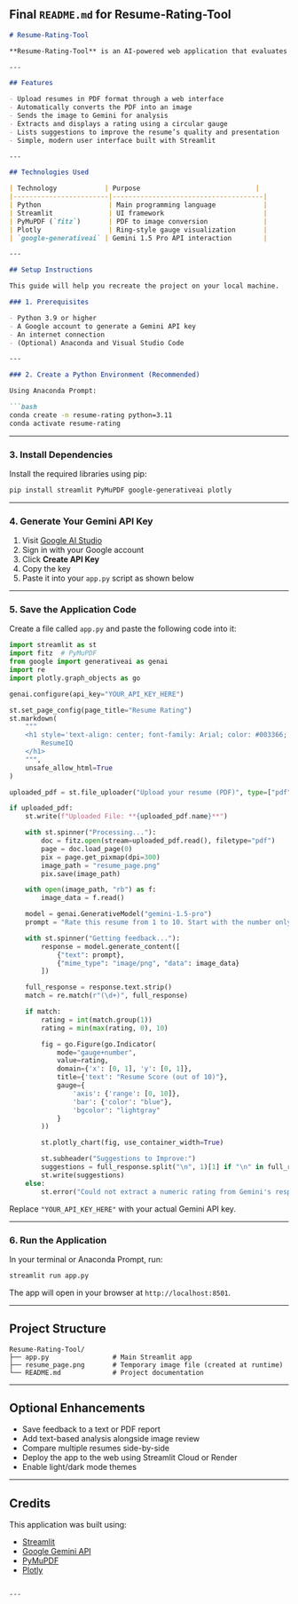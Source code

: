 ##  Final `README.md` for **Resume-Rating-Tool**

````markdown
# Resume-Rating-Tool

**Resume-Rating-Tool** is an AI-powered web application that evaluates resumes based on layout, content, and structure. Users upload a resume in PDF format, and the app uses Google's Gemini 2.5 flash model to generate a rating (out of 10) and actionable suggestions to improve the resume.

---

## Features

- Upload resumes in PDF format through a web interface
- Automatically converts the PDF into an image
- Sends the image to Gemini for analysis
- Extracts and displays a rating using a circular gauge
- Lists suggestions to improve the resume’s quality and presentation
- Simple, modern user interface built with Streamlit

---

## Technologies Used

| Technology            | Purpose                             |
|------------------------|--------------------------------------|
| Python                 | Main programming language            |
| Streamlit              | UI framework                         |
| PyMuPDF (`fitz`)       | PDF to image conversion              |
| Plotly                 | Ring-style gauge visualization       |
| `google-generativeai` | Gemini 1.5 Pro API interaction        |

---

## Setup Instructions

This guide will help you recreate the project on your local machine.

### 1. Prerequisites

- Python 3.9 or higher
- A Google account to generate a Gemini API key
- An internet connection
- (Optional) Anaconda and Visual Studio Code

---

### 2. Create a Python Environment (Recommended)

Using Anaconda Prompt:

```bash
conda create -n resume-rating python=3.11
conda activate resume-rating
````

---

### 3. Install Dependencies

Install the required libraries using pip:

```bash
pip install streamlit PyMuPDF google-generativeai plotly
```

---

### 4. Generate Your Gemini API Key

1. Visit [Google AI Studio](https://makersuite.google.com/app/apikey)
2. Sign in with your Google account
3. Click **Create API Key**
4. Copy the key
5. Paste it into your `app.py` script as shown below

---

### 5. Save the Application Code

Create a file called `app.py` and paste the following code into it:

```python
import streamlit as st
import fitz  # PyMuPDF
from google import generativeai as genai
import re
import plotly.graph_objects as go

genai.configure(api_key="YOUR_API_KEY_HERE")

st.set_page_config(page_title="Resume Rating")
st.markdown(
    """
    <h1 style='text-align: center; font-family: Arial; color: #003366;'>
        ResumeIQ
    </h1>
    """,
    unsafe_allow_html=True
)

uploaded_pdf = st.file_uploader("Upload your resume (PDF)", type=["pdf"])

if uploaded_pdf:
    st.write(f"Uploaded File: **{uploaded_pdf.name}**")

    with st.spinner("Processing..."):
        doc = fitz.open(stream=uploaded_pdf.read(), filetype="pdf")
        page = doc.load_page(0)
        pix = page.get_pixmap(dpi=300)
        image_path = "resume_page.png"
        pix.save(image_path)

    with open(image_path, "rb") as f:
        image_data = f.read()

    model = genai.GenerativeModel("gemini-1.5-pro")
    prompt = "Rate this resume from 1 to 10. Start with the number only. Then give suggestions to improve this resume."

    with st.spinner("Getting feedback..."):
        response = model.generate_content([
            {"text": prompt},
            {"mime_type": "image/png", "data": image_data}
        ])

    full_response = response.text.strip()
    match = re.match(r"(\d+)", full_response)

    if match:
        rating = int(match.group(1))
        rating = min(max(rating, 0), 10)

        fig = go.Figure(go.Indicator(
            mode="gauge+number",
            value=rating,
            domain={'x': [0, 1], 'y': [0, 1]},
            title={'text': "Resume Score (out of 10)"},
            gauge={
                'axis': {'range': [0, 10]},
                'bar': {'color': "blue"},
                'bgcolor': "lightgray"
            }
        ))

        st.plotly_chart(fig, use_container_width=True)

        st.subheader("Suggestions to Improve:")
        suggestions = full_response.split("\n", 1)[1] if "\n" in full_response else "No suggestions found."
        st.write(suggestions)
    else:
        st.error("Could not extract a numeric rating from Gemini's response.")
```

Replace `"YOUR_API_KEY_HERE"` with your actual Gemini API key.

---

### 6. Run the Application

In your terminal or Anaconda Prompt, run:

```bash
streamlit run app.py
```

The app will open in your browser at `http://localhost:8501`.

---

## Project Structure

```
Resume-Rating-Tool/
├── app.py                # Main Streamlit app
├── resume_page.png       # Temporary image file (created at runtime)
└── README.md             # Project documentation

```

---

## Optional Enhancements

* Save feedback to a text or PDF report
* Add text-based analysis alongside image review
* Compare multiple resumes side-by-side
* Deploy the app to the web using Streamlit Cloud or Render
* Enable light/dark mode themes

---





## Credits

This application was built using:

* [Streamlit](https://streamlit.io)
* [Google Gemini API](https://ai.google.dev/)
* [PyMuPDF](https://pymupdf.readthedocs.io/)
* [Plotly](https://plotly.com/)

```

---


